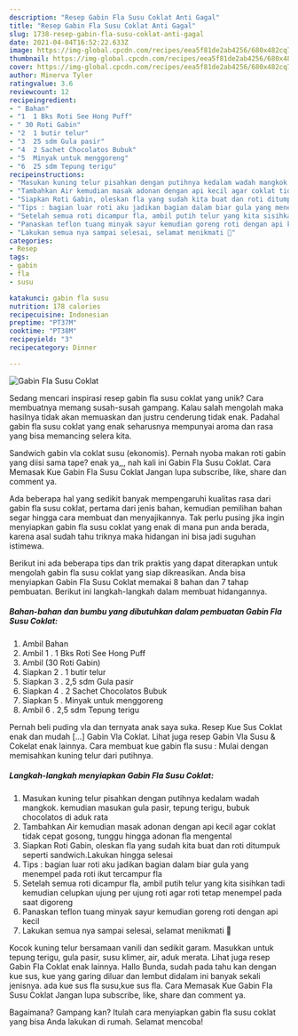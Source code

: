 ```yaml
---
description: "Resep Gabin Fla Susu Coklat Anti Gagal"
title: "Resep Gabin Fla Susu Coklat Anti Gagal"
slug: 1738-resep-gabin-fla-susu-coklat-anti-gagal
date: 2021-04-04T16:52:22.633Z
image: https://img-global.cpcdn.com/recipes/eea5f81de2ab4256/680x482cq70/gabin-fla-susu-coklat-foto-resep-utama.jpg
thumbnail: https://img-global.cpcdn.com/recipes/eea5f81de2ab4256/680x482cq70/gabin-fla-susu-coklat-foto-resep-utama.jpg
cover: https://img-global.cpcdn.com/recipes/eea5f81de2ab4256/680x482cq70/gabin-fla-susu-coklat-foto-resep-utama.jpg
author: Minerva Tyler
ratingvalue: 3.6
reviewcount: 12
recipeingredient:
- " Bahan"
- "1  1 Bks Roti See Hong Puff"
- " 30 Roti Gabin"
- "2  1 butir telur"
- "3  25 sdm Gula pasir"
- "4  2 Sachet Chocolatos Bubuk"
- "5  Minyak untuk menggoreng"
- "6  25 sdm Tepung terigu"
recipeinstructions:
- "Masukan kuning telur pisahkan dengan putihnya kedalam wadah mangkok. kemudian masukan gula pasir, tepung terigu, bubuk chocolatos di aduk rata"
- "Tambahkan Air kemudian masak adonan dengan api kecil agar coklat tidak cepat gosong, tunggu hingga adonan fla mengental"
- "Siapkan Roti Gabin, oleskan fla yang sudah kita buat dan roti ditumpuk seperti sandwich.Lakukan hingga selesai"
- "Tips : bagian luar roti aku jadikan bagian dalam biar gula yang menempel pada roti ikut tercampur fla"
- "Setelah semua roti dicampur fla, ambil putih telur yang kita sisihkan tadi kemudian celupkan ujung per ujung roti agar roti tetap menempel pada saat digoreng"
- "Panaskan teflon tuang minyak sayur kemudian goreng roti dengan api kecil"
- "Lakukan semua nya sampai selesai, selamat menikmati 🤗"
categories:
- Resep
tags:
- gabin
- fla
- susu

katakunci: gabin fla susu 
nutrition: 178 calories
recipecuisine: Indonesian
preptime: "PT37M"
cooktime: "PT38M"
recipeyield: "3"
recipecategory: Dinner

---
```



![Gabin Fla Susu Coklat](https://img-global.cpcdn.com/recipes/eea5f81de2ab4256/680x482cq70/gabin-fla-susu-coklat-foto-resep-utama.jpg)

Sedang mencari inspirasi resep gabin fla susu coklat yang unik? Cara membuatnya memang susah-susah gampang. Kalau salah mengolah maka hasilnya tidak akan memuaskan dan justru cenderung tidak enak. Padahal gabin fla susu coklat yang enak seharusnya mempunyai aroma dan rasa yang bisa memancing selera kita.

Sandwich gabin vla coklat susu (ekonomis). Pernah nyoba makan roti gabin yang diisi sama tape? enak ya,,, nah kali ini Gabin Fla Susu Coklat. Cara Memasak Kue Gabin Fla Susu Coklat Jangan lupa subscribe, like, share dan comment ya.

Ada beberapa hal yang sedikit banyak mempengaruhi kualitas rasa dari gabin fla susu coklat, pertama dari jenis bahan, kemudian pemilihan bahan segar hingga cara membuat dan menyajikannya. Tak perlu pusing jika ingin menyiapkan gabin fla susu coklat yang enak di mana pun anda berada, karena asal sudah tahu triknya maka hidangan ini bisa jadi suguhan istimewa.


Berikut ini ada beberapa tips dan trik praktis yang dapat diterapkan untuk mengolah gabin fla susu coklat yang siap dikreasikan. Anda bisa menyiapkan Gabin Fla Susu Coklat memakai 8 bahan dan 7 tahap pembuatan. Berikut ini langkah-langkah dalam membuat hidangannya.

<!--inarticleads1-->

##### Bahan-bahan dan bumbu yang dibutuhkan dalam pembuatan Gabin Fla Susu Coklat:

1. Ambil  Bahan
1. Ambil 1 . 1 Bks Roti See Hong Puff
1. Ambil  (30 Roti Gabin)
1. Siapkan 2 . 1 butir telur
1. Siapkan 3 . 2,5 sdm Gula pasir
1. Siapkan 4 . 2 Sachet Chocolatos Bubuk
1. Siapkan 5 . Minyak untuk menggoreng
1. Ambil 6 . 2,5 sdm Tepung terigu


Pernah beli puding vla dan ternyata anak saya suka. Resep Kue Sus Coklat enak dan mudah […] Gabin Vla Coklat. Lihat juga resep Gabin Vla Susu &amp; Cokelat enak lainnya. Cara membuat kue gabin fla susu : Mulai dengan memisahkan kuning telur dari putihnya. 

<!--inarticleads2-->

##### Langkah-langkah menyiapkan Gabin Fla Susu Coklat:

1. Masukan kuning telur pisahkan dengan putihnya kedalam wadah mangkok. kemudian masukan gula pasir, tepung terigu, bubuk chocolatos di aduk rata
1. Tambahkan Air kemudian masak adonan dengan api kecil agar coklat tidak cepat gosong, tunggu hingga adonan fla mengental
1. Siapkan Roti Gabin, oleskan fla yang sudah kita buat dan roti ditumpuk seperti sandwich.Lakukan hingga selesai
1. Tips : bagian luar roti aku jadikan bagian dalam biar gula yang menempel pada roti ikut tercampur fla
1. Setelah semua roti dicampur fla, ambil putih telur yang kita sisihkan tadi kemudian celupkan ujung per ujung roti agar roti tetap menempel pada saat digoreng
1. Panaskan teflon tuang minyak sayur kemudian goreng roti dengan api kecil
1. Lakukan semua nya sampai selesai, selamat menikmati 🤗


Kocok kuning telur bersamaan vanili dan sedikit garam. Masukkan untuk tepung terigu, gula pasir, susu klimer, air, aduk merata. Lihat juga resep Gabin Fla Coklat enak lainnya. Hallo Bunda, sudah pada tahu kan dengan kue sus, kue yang garing diluar dan lembut didalam ini banyak sekali jenisnya. ada kue sus fla susu,kue sus fla. Cara Memasak Kue Gabin Fla Susu Coklat Jangan lupa subscribe, like, share dan comment ya. 

Bagaimana? Gampang kan? Itulah cara menyiapkan gabin fla susu coklat yang bisa Anda lakukan di rumah. Selamat mencoba!
